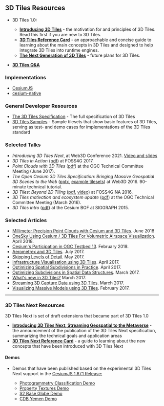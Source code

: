## 3D Tiles Resources

- 3D Tiles 1.0:
  - [**Introducing 3D Tiles**](https://cesium.com/blog/2015/08/10/introducing-3d-tiles/) - the motivation for and principles of 3D Tiles.  Read this first if you are new to 3D Tiles.
  - [**3D Tiles Reference Card**](./3d-tiles-reference-card.pdf) - an approachable and concise guide to learning about the main concepts in 3D Tiles and designed to help integrate 3D Tiles into runtime engines.
  - [**The Next Generation of 3D Tiles**](https://cesium.com/blog/2017/07/12/the-next-generation-of-3d-tiles/) - future plans for 3D Tiles.

- [**3D Tiles Q&A**](./Q-and-A.md)

### Implementations

- [CesiumJS](https://github.com/CesiumGS/cesium)
- [cesium-native](https://github.com/CesiumGS/cesium-native)

### General Developer Resources

- [The 3D Tiles Specification](specification/) - The full specification of 3D Tiles
- [3D Tiles Samples](https://github.com/CesiumGS/3d-tiles-samples) - Sample tilesets that show basic features of 3D Tiles, serving as test- and demo cases for implementations of the 3D Tiles standard

### Selected Talks

- _Introducing 3D Tiles Next_, at Web3D Conference 2021. [Video and slides](https://cesium.com/learn/presentations/#web3d-conference-2021)
- _3D Tiles in Action_ ([pdf](https://cesium.com/presentations/files/3DTilesInAction.pdf)) at FOSS4G 2017.
- _Point Clouds with 3D Tiles_ ([pdf](https://cesium.com/presentations/files/PointCloudsWith3DTiles.pdf)) at the OGC Technical Committee Meeting (June 2017).
- _The Open Cesium 3D Tiles Specification: Bringing Massive Geospatial 3D Scenes to the Web_ ([pptx](https://cesium.com/presentations/files/Web3D-2016-3DTilesTutorial.pptx), [example tilesets](https://github.com/CesiumGS/3d-tiles-samples)) at Web3D 2016.  90-minute technical tutorial.
- _3D Tiles: Beyond 2D Tiling_ ([pdf](https://cesium.com/presentations/files/FOSS4GNA2016/3DTiles.pdf), [video](https://www.youtube.com/watch?v=I1vYCrMKKEE)) at FOSS4G NA 2016.
- _3D Tiles motivation and ecosystem update_ ([pdf](https://cesium.com/presentations/files/3D-Tiles-OGC-DC.pdf)) at the OGC Technical Committee Meeting (March 2016).
- _3D Tiles intro_ ([pdf](https://cesium.com/presentations/files/SIGGRAPH2015/Cesium3DTiles.pdf)) at the Cesium BOF at SIGGRAPH 2015.

### Selected Articles

- [Millimeter Precision Point Clouds with Cesium and 3D Tiles](https://cesium.com/blog/2018/06/27/millimeter-precision-point-clouds/). June 2018
- [OneSky Using Cesium / 3D Tiles For Volumetric Airspace Visualization](https://cesium.com/blog/2018/04/13/onesky-3dtiles/). April 2018.
- [Cesium's Participation in OGC Testbed 13](https://cesium.com/blog/2018/02/06/citygml-testbed-13/). February 2018.
- [Aerometrex and 3D Tiles](https://cesium.com/blog/2017/07/26/aerometrex-melbourne/). July 2017.
- [Skipping Levels of Detail](https://cesium.com/blog/2017/05/05/skipping-levels-of-detail/). May 2017.
- [Infrastructure Visualisation using 3D Tiles](https://cesium.com/blog/2017/04/12/site-see-3d-tiles/). April 2017.
- [Optimizing Spatial Subdivisions in Practice](https://cesium.com/blog/2017/04/04/spatial-subdivision-in-practice/). April 2017.
- [Optimizing Subdivisions in Spatial Data Structures](https://cesium.com/blog/2017/03/30/spatial-subdivision/). March 2017.
- [What's new in 3D Tiles?](https://cesium.com/blog/2017/03/29/whats-new-in-3d-tiles/) March 2017.
- [Streaming 3D Capture Data using 3D Tiles](https://cesium.com/blog/2017/03/06/3d-scans/). March 2017.
- [Visualizing Massive Models using 3D Tiles](https://cesium.com/blog/2017/02/21/massive-models/). February 2017.



---

### 3D Tiles Next Resources

3D Tiles Next is set of draft extensions that became part of 3D Tiles 1.0

- [**Introducing 3D Tiles Next, Streaming Geospatial to the Metaverse**](https://cesium.com/blog/2021/11/10/introducing-3d-tiles-next/) - the announcement of the publication of the 3D Tiles Next specification, summarizing the technical goals and application areas
- [**3D Tiles Next Reference Card**](./3d-tiles-next-reference-card.pdf) - a guide to learning about the new concepts that have been introduced with 3D Tiles Next

#### Demos

- Demos that have been published based on the experimental 3D Tiles Next support in the [CesiumJS 1.87.1 Release:](https://github.com/CesiumGS/cesium/blob/main/CHANGES.md#1871---2021-11-09)

  - [Photogrammetry Classification Demo](https://demos.cesium.com/ferry-building)
  - [Property Textures Demo](https://demos.cesium.com/owt-uncertainty)
  - [S2 Base Globe Demo](https://demos.cesium.com/owt-globe)
  - [CDB Yemen Demo](https://demos.cesium.com/cdb-yemen)

